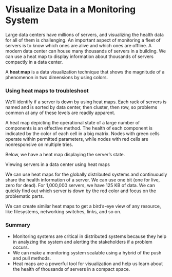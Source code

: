 # Visualize Data in a Monitoring System

Large data centers have millions of servers, and visualizing the health data for all of them is challenging. An important aspect of monitoring a fleet of servers is to know which ones are alive and which ones are offline. A modern data center can house many thousands of servers in a building. We can use a heat map to display information about thousands of servers compactly in a data center.

A **heat map** is a data visualization technique that shows the magnitude of a phenomenon in two dimensions by using colors.

### Using heat maps to troubleshoot <a href="#using-heat-maps-to-troubleshoot-0" id="using-heat-maps-to-troubleshoot-0"></a>

We’ll identify if a server is down by using heat maps. Each rack of servers is named and is sorted by data center, then cluster, then row, so problems common at any of these levels are readily apparent.

A heat map depicting the operational state of a large number of components is an effective method. The health of each component is indicated by the color of each cell in a big matrix. Nodes with green cells operate within permitted parameters, while nodes with red cells are nonresponsive on multiple tries.

Below, we have a heat map displaying the server’s state.

Viewing servers in a data center using heat maps

We can use heat maps for the globally distributed systems and continuously share the health information of a server. We can use one bit (one for live, zero for dead). For 1,000,000 servers, we have 125 KB of data. We can quickly find out which server is down by the red color and focus on the problematic parts.

We can create similar heat maps to get a bird’s-eye view of any resource, like filesystems, networking switches, links, and so on.

### Summary <a href="#summary-0" id="summary-0"></a>

* Monitoring systems are critical in distributed systems because they help in analyzing the system and alerting the stakeholders if a problem occurs.
* We can make a monitoring system scalable using a hybrid of the push and pull methods.
* Heat maps are a powerful tool for visualization and help us learn about the health of thousands of servers in a compact space.
